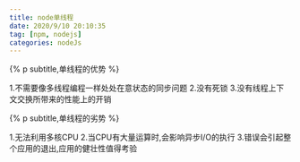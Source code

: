 ```yaml
---
title: node单线程
date: 2020/9/10 20:10:35
tag: [npm, nodejs]
categories: nodeJs
---
```


{% p subtitle,单线程的优势 %}

1.不需要像多线程编程一样处处在意状态的同步问题
2.没有死锁
3.没有线程上下文交换所带来的性能上的开销

{% p subtitle,单线程的劣势 %}

1.无法利用多核CPU
2.当CPU有大量运算时,会影响异步I/O的执行
3.错误会引起整个应用的退出,应用的健壮性值得考验
